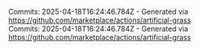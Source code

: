 Commits: 2025-04-18T16:24:46.784Z - Generated via https://github.com/marketplace/actions/artificial-grass
<br>
Commits: 2025-04-18T16:24:46.784Z - Generated via https://github.com/marketplace/actions/artificial-grass
<br>
